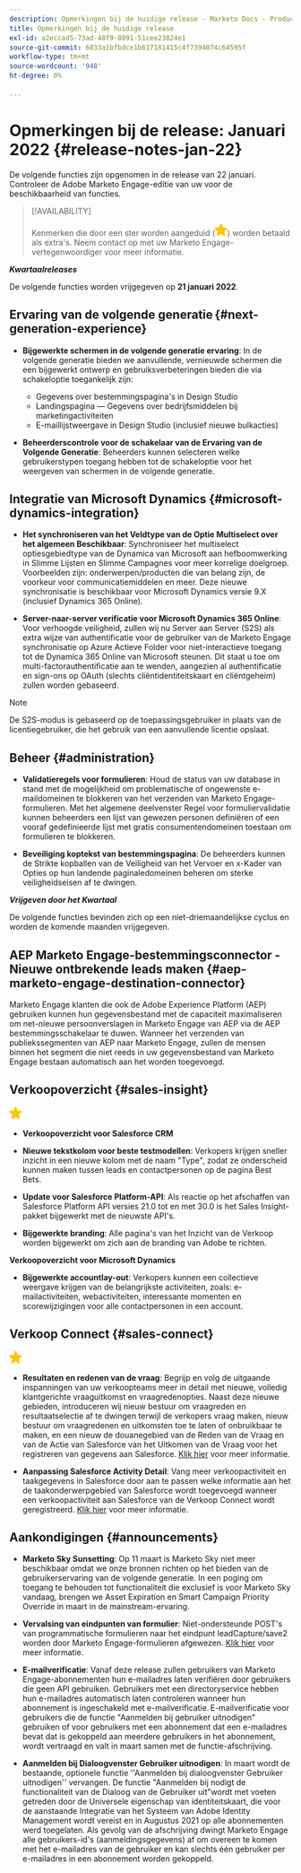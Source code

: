```yaml
---
description: Opmerkingen bij de huidige release - Marketo Docs - Productdocumentatie
title: Opmerkingen bij de huidige release
exl-id: a2eccad5-73ad-48f9-8091-51cee23824e1
source-git-commit: 6033a1bfbdce1b617181415c4f7394074c64595f
workflow-type: tm+mt
source-wordcount: '948'
ht-degree: 0%

---
```


# Opmerkingen bij de release: Januari 2022 {#release-notes-jan-22}

De volgende functies zijn opgenomen in de release van 22 januari. Controleer de Adobe Marketo Engage-editie van uw voor de beschikbaarheid van functies.

>[!AVAILABILITY]
>
>Kenmerken die door een ster worden aangeduid (![ster](assets/yellow-star.png)) worden betaald als extra&#39;s. Neem contact op met uw Marketo Engage-vertegenwoordiger voor meer informatie.

**_Kwartaalreleases_**

De volgende functies worden vrijgegeven op **21 januari 2022**.

## Ervaring van de volgende generatie {#next-generation-experience}

* **Bijgewerkte schermen in de volgende generatie ervaring**: In de volgende generatie bieden we aanvullende, vernieuwde schermen die een bijgewerkt ontwerp en gebruiksverbeteringen bieden die via schakeloptie toegankelijk zijn:

   * Gegevens over bestemmingspagina&#39;s in Design Studio
   * Landingspagina — Gegevens over bedrijfsmiddelen bij marketingactiviteiten
   * E-maillijstweergave in Design Studio (inclusief nieuwe bulkacties)

* **Beheerderscontrole voor de schakelaar van de Ervaring van de Volgende Generatie**: Beheerders kunnen selecteren welke gebruikerstypen toegang hebben tot de schakeloptie voor het weergeven van schermen in de volgende generatie.

## Integratie van Microsoft Dynamics {#microsoft-dynamics-integration}

* **Het synchroniseren van het Veldtype van de Optie Multiselect over het algemeen Beschikbaar**: Synchroniseer het multiselect optiesgebiedtype van de Dynamica van Microsoft aan hefboomwerking in Slimme Lijsten en Slimme Campagnes voor meer korrelige doelgroep. Voorbeelden zijn: onderwerpen/producten die van belang zijn, de voorkeur voor communicatiemiddelen en meer. Deze nieuwe synchronisatie is beschikbaar voor Microsoft Dynamics versie 9.X (inclusief Dynamics 365 Online).

* **Server-naar-server verificatie voor Microsoft Dynamics 365 Online**: Voor verhoogde veiligheid, zullen wij nu Server aan Server (S2S) als extra wijze van authentificatie voor de gebruiker van de Marketo Engage synchronisatie op Azure Actieve Folder voor niet-interactieve toegang tot de Dynamica 365 Online van Microsoft steunen. Dit staat u toe om multi-factorauthentificatie aan te wenden, aangezien al authentificatie en sign-ons op OAuth (slechts cliëntidentiteitskaart en cliëntgeheim) zullen worden gebaseerd.

>[!NOTE]
>
>De S2S-modus is gebaseerd op de toepassingsgebruiker in plaats van de licentiegebruiker, die het gebruik van een aanvullende licentie opslaat.

## Beheer {#administration}

* **Validatieregels voor formulieren**: Houd de status van uw database in stand met de mogelijkheid om problematische of ongewenste e-maildomeinen te blokkeren van het verzenden van Marketo Engage-formulieren. Met het algemene deelvenster Regel voor formuliervalidatie kunnen beheerders een lijst van gewezen personen definiëren of een vooraf gedefinieerde lijst met gratis consumentendomeinen toestaan om formulieren te blokkeren.

* **Beveiliging koptekst van bestemmingspagina**: De beheerders kunnen de Strikte kopballen van de Veiligheid van het Vervoer en x-Kader van Opties op hun landende paginaledomeinen beheren om sterke veiligheidseisen af te dwingen.

**_Vrijgeven door het Kwartaal_**

De volgende functies bevinden zich op een niet-driemaandelijkse cyclus en worden de komende maanden vrijgegeven.

## AEP Marketo Engage-bestemmingsconnector - Nieuwe ontbrekende leads maken {#aep-marketo-engage-destination-connector}

Marketo Engage klanten die ook de Adobe Experience Platform (AEP) gebruiken kunnen hun gegevensbestand met de capaciteit maximaliseren om net-nieuwe persoonverslagen in Marketo Engage van AEP via de AEP bestemmingsschakelaar te duwen. Wanneer het verzenden van publiekssegmenten van AEP naar Marketo Engage, zullen de mensen binnen het segment die niet reeds in uw gegevensbestand van Marketo Engage bestaan automatisch aan het worden toegevoegd.

## Verkoopoverzicht {#sales-insight}

![(ster)](assets/yellow-star.png)

* **Verkoopoverzicht voor Salesforce CRM**

* **Nieuwe tekstkolom voor beste testmodellen**: Verkopers krijgen sneller inzicht in een nieuwe kolom met de naam &quot;Type&quot;, zodat ze onderscheid kunnen maken tussen leads en contactpersonen op de pagina Best Bets.

* **Update voor Salesforce Platform-API**: Als reactie op het afschaffen van Salesforce Platform API versies 21.0 tot en met 30.0 is het Sales Insight-pakket bijgewerkt met de nieuwste API&#39;s.

* **Bijgewerkte branding**: Alle pagina&#39;s van het Inzicht van de Verkoop worden bijgewerkt om zich aan de branding van Adobe te richten.

**Verkoopoverzicht voor Microsoft Dynamics**

* **Bijgewerkte accountlay-out**: Verkopers kunnen een collectieve weergave krijgen van de belangrijkste activiteiten, zoals: e-mailactiviteiten, webactiviteiten, interessante momenten en scorewijzigingen voor alle contactpersonen in een account.

## Verkoop Connect {#sales-connect}

![(ster)](assets/yellow-star.png)

* **Resultaten en redenen van de vraag**: Begrijp en volg de uitgaande inspanningen van uw verkoopteams meer in detail met nieuwe, volledig klantgerichte vraaguitkomst en vraagredenopties. Naast deze nieuwe gebieden, introduceren wij nieuw bestuur om vraagreden en resultaatselectie af te dwingen terwijl de verkopers vraag maken, nieuw bestuur om vraagredenen en uitkomsten toe te laten of onbruikbaar te maken, en een nieuw de douanegebied van de Reden van de Vraag en van de Actie van Salesforce van het Uitkomen van de Vraag voor het registreren van gegevens aan Salesforce. [Klik hier](https://nation.marketo.com/t5/product-blogs/sales-connect-enhancements-to-call-outcomes-q1-22-release/ba-p/319812) voor meer informatie.

* **Aanpassing Salesforce Activity Detail**: Vang meer verkoopactiviteit en taakgegevens in Salesforce door aan te passen welke informatie aan het de taakonderwerpgebied van Salesforce wordt toegevoegd wanneer een verkoopactiviteit aan Salesforce van de Verkoop Connect wordt geregistreerd. [Klik hier](https://nation.marketo.com/t5/product-blogs/sales-connect-enahncements-to-activity-logging-to-salesforce-q1/ba-p/319819) voor meer informatie.

## Aankondigingen {#announcements}

* **Marketo Sky Sunsetting**: Op 11 maart is Marketo Sky niet meer beschikbaar omdat we onze bronnen richten op het bieden van de gebruikerservaring van de volgende generatie. In een poging om toegang te behouden tot functionaliteit die exclusief is voor Marketo Sky vandaag, brengen we Asset Expiration en Smart Campaign Priority Override in maart in de mainstream-ervaring.

* **Vervalsing van eindpunten van formulier**: Niet-ondersteunde POST&#39;s van programmatische formulieren naar het eindpunt leadCapture/save2 worden door Marketo Engage-formulieren afgewezen. [Klik hier](https://nation.marketo.com/t5/product-documents/updated-october-2021-upcoming-changes-to-the-marketo-engage-form/ta-p/306631) voor meer informatie.

* **E-mailverificatie**: Vanaf deze release zullen gebruikers van Marketo Engage-abonnementen hun e-mailadres laten verifiëren door gebruikers die geen API gebruiken. Gebruikers met een directoryservice hebben hun e-mailadres automatisch laten controleren wanneer hun abonnement is ingeschakeld met e-mailverificatie. E-mailverificatie voor gebruikers die de functie &quot;Aanmelden bij gebruiker uitnodigen&quot; gebruiken of voor gebruikers met een abonnement dat een e-mailadres bevat dat is gekoppeld aan meerdere gebruikers in het abonnement, wordt vertraagd en valt in maart samen met de functie-afschrijving.

* **Aanmelden bij Dialoogvenster Gebruiker uitnodigen**: In maart wordt de bestaande, optionele functie &#39;&#39;Aanmelden bij dialoogvenster Gebruiker uitnodigen&#39;&#39; vervangen. De functie &quot;Aanmelden bij nodigt de functionaliteit van de Dialoog van de Gebruiker uit&quot;wordt met voeten getreden door de Universele eigenschap van identiteitskaart, die voor de aanstaande Integratie van het Systeem van Adobe Identity Management wordt vereist en in Augustus 2021 op alle abonnementen werd toegelaten. Als gevolg van de afschrijving dwingt Marketo Engage alle gebruikers-id&#39;s (aanmeldingsgegevens) af om overeen te komen met het e-mailadres van de gebruiker en kan slechts één gebruiker per e-mailadres in een abonnement worden gekoppeld.
